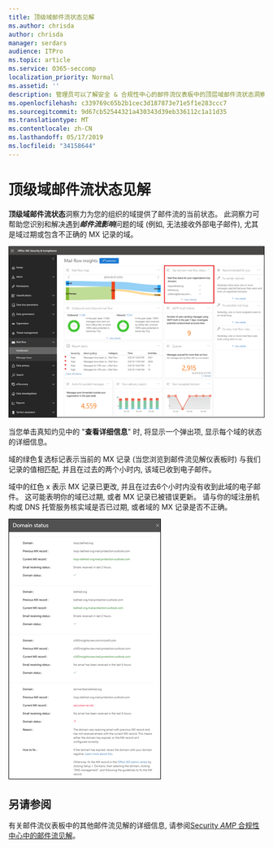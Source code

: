 ```yaml
---
title: 顶级域邮件流状态见解
ms.author: chrisda
author: chrisda
manager: serdars
audience: ITPro
ms.topic: article
ms.service: O365-seccomp
localization_priority: Normal
ms.assetid: ''
description: 管理员可以了解安全 & 合规性中心的邮件流仪表板中的顶层域邮件流状态洞察力。
ms.openlocfilehash: c339769c65b2b1cec3d187873e71e5f1e283ccc7
ms.sourcegitcommit: 9d67cb52544321a430343d39eb336112c1a11d35
ms.translationtype: MT
ms.contentlocale: zh-CN
ms.lasthandoff: 05/17/2019
ms.locfileid: "34158644"
---
```

# <a name="top-domain-mail-flow-status-insight"></a>顶级域邮件流状态见解

**顶级域邮件流状态**洞察力为您的组织的域提供了邮件流的当前状态。 此洞察力可帮助您识别和解决遇到***邮件流影响***问题的域 (例如, 无法接收外部电子邮件), 尤其是域过期或包含不正确的 MX 记录的域。

![Security & 合规性中心的邮件流仪表板中的顶级域流状态洞察力](media/domain-mail-flow-status-selected.png)

当您单击真知灼见中的 "**查看详细信息**" 时, 将显示一个弹出项, 显示每个域的状态的详细信息。

域的绿色复选标记表示当前的 MX 记录 (当您浏览到邮件流见解仪表板时) 与我们记录的值相匹配, 并且在过去的两个小时内, 该域已收到电子邮件。

域中的红色 x 表示 MX 记录已更改, 并且在过去6个小时内没有收到此域的电子邮件。 这可能表明你的域已过期, 或者 MX 记录已被错误更新。 请与你的域注册机构或 DNS 托管服务核实域是否已过期, 或者域的 MX 记录是否不正确。

![顶级域流状态洞察力中的详细信息浮出控件](media/domain-mail-flow-status-flyout.png)

## <a name="see-also"></a>另请参阅

有关邮件流仪表板中的其他邮件流见解的详细信息, 请参阅[Security _AMP_ 合规性中心中的邮件流见解](mail-flow-insights-v2.md)。
